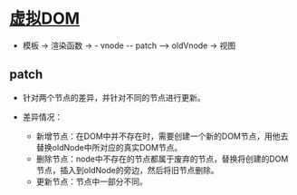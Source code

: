 # [虚拟DOM](./性能优化/虚拟DOM.md)

- 模板 -> 渲染函数 -> - vnode -- patch --> oldVnode -> 视图

## patch

- 针对两个节点的差异，并针对不同的节点进行更新。

- 差异情况：
   - 新增节点：在DOM中并不存在时，需要创建一个新的DOM节点，用他去替换oldNode中所对应的真实DOM节点。
   - 删除节点：node中不存在的节点都属于废弃的节点，替换将创建的DOM节点，插入到oldNode的旁边，然后将旧节点删除。
   - 更新节点：节点中一部分不同。